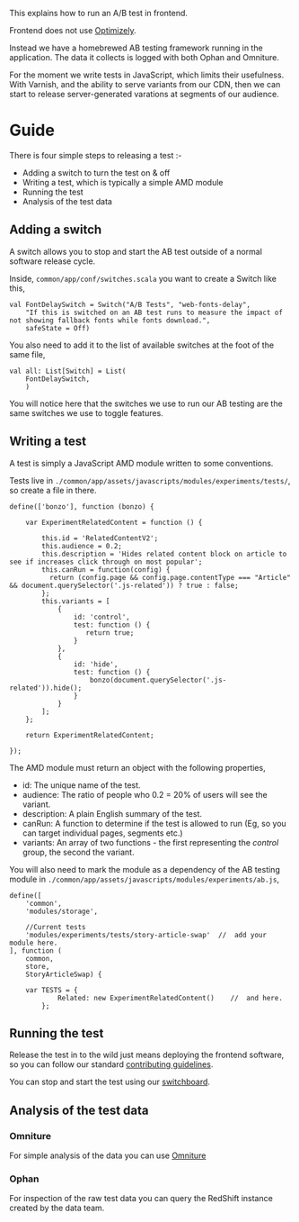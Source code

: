 
This explains how to run an A/B test in frontend.

Frontend does not use [Optimizely](https://www.optimizely.com).

Instead we have a homebrewed AB testing framework running in the application. The data it collects is logged with both Ophan and Omniture.

For the moment we write tests in JavaScript, which limits their usefulness. With Varnish, and the ability to serve variants from
our CDN, then we can start to release server-generated varations at segments of our audience.

# Guide

There is four simple steps to releasing a test :-

 - Adding a switch to turn the test on & off
 - Writing a test, which is typically a simple AMD module
 - Running the test
 - Analysis of the test data

## Adding a switch

A switch allows you to stop and start the AB test outside of a normal software release cycle.

Inside, `common/app/conf/switches.scala` you want to create a Switch like this,

```
val FontDelaySwitch = Switch("A/B Tests", "web-fonts-delay",
    "If this is switched on an AB test runs to measure the impact of not showing fallback fonts while fonts download.",
    safeState = Off)
```

You also need to add it to the list of available switches at the foot of the same file,

```
val all: List[Switch] = List(
    FontDelaySwitch,
    )
```

You will notice here that the switches we use to run our AB testing are
the same switches we use to toggle features. 

## Writing a test

A test is simply a JavaScript AMD module written to some conventions.

Tests live in `./common/app/assets/javascripts/modules/experiments/tests/`, so create a file in there.

``` 
define(['bonzo'], function (bonzo) {

    var ExperimentRelatedContent = function () {

        this.id = 'RelatedContentV2';
        this.audience = 0.2;
        this.description = 'Hides related content block on article to see if increases click through on most popular';
        this.canRun = function(config) {
          return (config.page && config.page.contentType === "Article" && document.querySelector('.js-related')) ? true : false;
        };
        this.variants = [
            {
                id: 'control',
                test: function () {
                   return true;
                }
            },
            {
                id: 'hide',
                test: function () {
                    bonzo(document.querySelector('.js-related')).hide();
                }
            }
        ];
    };

    return ExperimentRelatedContent;

});
```

The AMD module must return an object with the following properties,

- id: The unique name of the test.
- audience: The ratio of people who 0.2 = 20% of users will see the variant.
- description: A plain English summary of the test.
- canRun: A function to determine if the test is allowed to run (Eg, so you can target individual pages, segments etc.)
- variants: An array of two functions - the first representing the _control_ group, the second the variant.

You will also need to mark the module as a dependency of the AB testing module in `./common/app/assets/javascripts/modules/experiments/ab.js`,  

```
define([
    'common',
    'modules/storage',

    //Current tests
    'modules/experiments/tests/story-article-swap'  //  add your module here.
], function (
    common,
    store,
    StoryArticleSwap) {
    
    var TESTS = {
            Related: new ExperimentRelatedContent()    //  and here. 
        };

```

## Running the test

Release the test in to the wild just means deploying the frontend software, so you
can follow our standard [contributing guidelines](https://github.com/guardian/frontend/blob/master/CONTRIBUTING.md).

You can stop and start the test using our [switchboard](https://frontend.gutools.co.uk/dev/switchboard).

## Analysis of the test data

### Omniture

For simple analysis of the data you can use [Omniture](https://sc.omniture.com) 

### Ophan

For inspection of the raw test data you can query the RedShift instance created by the data team.
